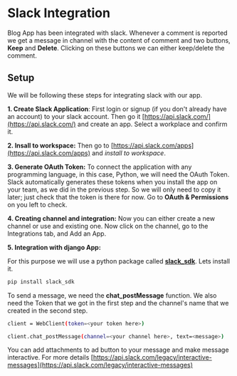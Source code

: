 # Slack Integration

Blog App has been integrated with slack. Whenever a comment is reported we get a message in channel with the content of comment and two buttons, **Keep** and **Delete**. Clicking on these buttons we can either keep/delete the comment. 

## Setup
We will be following these steps for integrating slack with our app.

**1. Create Slack Application**: First login or signup (if you don't already have an account) to your slack account. Then go it [https://api.slack.com/](https://api.slack.com/) and create an app. Select a workplace and confirm it. 

**2. Insall to workspace:** Then go to [https://api.slack.com/apps](https://api.slack.com/apps) and *install to workspace*. 

**3. Generate OAuth Token:** To connect the application with any programming language, in this case, Python, we will need the OAuth Token. Slack automatically generates these tokens when you install the app on your team, as we did in the previous step. So we will only need to copy it later; just check that the token is there for now. Go to **OAuth & Permissions** on you left to check.    

**4. Creating channel and integration:** Now you can either create a new channel or use and existing one. Now click on the channel, go to the Integrations tab, and Add an App.

**5. Integration with django App:** 

For this purpose we will use a python package called [**slack_sdk**](https://slack.dev/python-slack-sdk/). Lets install it.  
```bash
pip install slack_sdk
```
To send a message, we need the **chat_postMessage** function. We also need the Token that we got in the first step and the channel's name that we created in the second step.
 ```bash
client = WebClient(token=<your token here>)

client.chat_postMessage(channel=<your channel here>, text=<message>)
```
You can add attachments to ad button to your message and make message interactive. For more details [https://api.slack.com/legacy/interactive-messages](https://api.slack.com/legacy/interactive-messages)